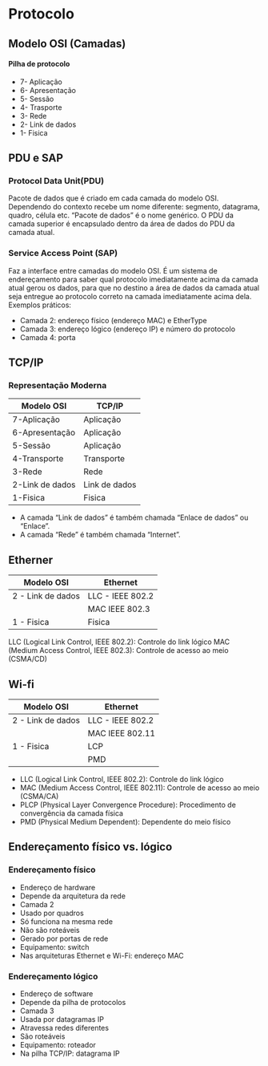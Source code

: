 # Protocolo

## Modelo OSI (Camadas)
#### Pilha de protocolo

* 7- Aplicação
* 6- Apresentação
* 5- Sessão
* 4- Trasporte
* 3- Rede
* 2- Link de dados
* 1- Fisica


## PDU e SAP

### Protocol Data Unit(PDU)

Pacote de dados que é criado em cada camada do modelo OSI. Dependendo do contexto recebe um
nome diferente: segmento, datagrama, quadro, célula etc. “Pacote de dados” é o nome genérico.
O PDU da camada superior é encapsulado dentro da área de dados do PDU da camada atual.

### Service Access Point (SAP)
Faz a interface entre camadas do modelo OSI. É um sistema de endereçamento para saber qual
protocolo imediatamente acima da camada atual gerou os dados, para que no destino a área de
dados da camada atual seja entregue ao protocolo correto na camada imediatamente acima dela.
Exemplos práticos:

* Camada 2: endereço físico (endereço MAC) e EtherType
* Camada 3: endereço lógico (endereço IP) e número do protocolo
*  Camada 4: porta

## TCP/IP

### Representação Moderna

| Modelo OSI |  TCP/IP |
|----|----|
| 7-Aplicação | Aplicação |
| 6-Apresentação | Aplicação |
| 5-Sessão | Aplicação |
| 4-Transporte | Transporte |
| 3-Rede | Rede |
| 2-Link de dados | Link de dados |
| 1-Fisica | Fisica |


* A camada “Link de dados” é também chamada “Enlace de dados” ou “Enlace”.
* A camada “Rede” é também chamada “Internet”.

## Etherner

| Modelo OSI | Ethernet |
|------|------|
|2 -  Link de dados | LLC - IEEE 802.2 |
| | MAC IEEE 802.3|
|1 - Fisica| Fisica |

LLC (Logical Link Control, IEEE 802.2): Controle do link lógico
MAC (Medium Access Control, IEEE 802.3): Controle de acesso ao meio (CSMA/CD)

## Wi-fi

| Modelo OSI | Ethernet |
|------|------|
|2 -  Link de dados | LLC - IEEE 802.2 |
| | MAC IEEE 802.11|
|1 - Fisica| LCP |
| | PMD|

* LLC (Logical Link Control, IEEE 802.2): Controle do link lógico
* MAC (Medium Access Control, IEEE 802.11): Controle de acesso ao meio (CSMA/CA)
* PLCP (Physical Layer Convergence Procedure): Procedimento de convergência da camada
física
* PMD (Physical Medium Dependent): Dependente do meio físico


##  Endereçamento físico vs. lógico

### Endereçamento físico

* Endereço de hardware
* Depende da arquitetura da rede
* Camada 2
* Usado por quadros
* Só funciona na mesma rede
* Não são roteáveis
* Gerado por portas de rede
* Equipamento: switch
* Nas arquiteturas Ethernet e Wi-Fi: endereço MAC


### Endereçamento lógico

* Endereço de software
* Depende da pilha de protocolos
* Camada 3
* Usada por datagramas IP
* Atravessa redes diferentes
* São roteáveis
* Equipamento: roteador
* Na pilha TCP/IP: datagrama IP



 



